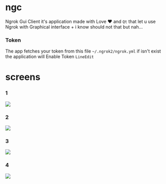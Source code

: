 # ngc
Ngrok Gui Client it's application made with Love ❤️‍ and `Qt` that let u use Ngrok with Graphical interface + i know should not that but nah...

### Token
The app fetches your token from this file `~/.ngrok2/ngrok.yml` if isn't exist the application will Enable Token `LineEdit`

# screens

### 1
<img src="https://i.imgur.com/E4OdYxO.png"/>

### 2
<img src="https://i.imgur.com/kPfHswd.png"/>

### 3
<img src="https://i.imgur.com/jrI2GCr.png"/>

### 4
<img src="https://i.imgur.com/d7WL2sA.png"/>
